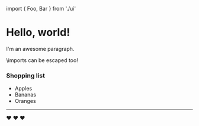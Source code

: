 import {
  Foo,
  Bar
} from './ui'

# Hello, world!

I'm an awesome paragraph.

<Foo>
 <Bar />
</Foo>

\imports can be escaped too!

### Shopping list

- Apples
- Bananas
- Oranges

***

:heart: :heart: :heart:
